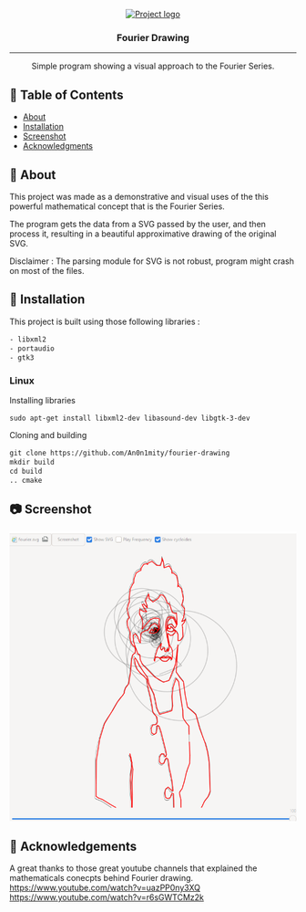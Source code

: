 <p align="center">
  <a href="" rel="noopener">
 <img width=200px height=200px src="https://www.tomesoftware.com/wp-content/uploads/2019/09/Screen-Shot-2019-07-09-at-10.50.35-AM-1-768x616.png" alt="Project logo"></a>
</p>

<h3 align="center">Fourier Drawing</h3>

<div align="center">

</div>

---

<p align="center"> Simple program showing a visual approach to the Fourier Series.
    <br> 
</p>

## 📝 Table of Contents

- [About](#about)
- [Installation](#installation)
- [Screenshot](#screenshot)
- [Acknowledgments](#acknowledgement)

## 🧐 About <a name = "about"></a>

This project was made as a demonstrative and visual uses of the this powerful mathematical concept that is the Fourier Series. 

The program gets the data from a SVG passed by the user, and then process it, resulting in a beautiful approximative drawing of the original SVG.

Disclaimer : The parsing module for SVG is not robust, program might crash on most of the files. 

## 🚀 Installation <a name = "installation"></a>
This project is built using those following libraries :

```
- libxml2 
- portaudio
- gtk3 
```

### Linux
Installing libraries

```
sudo apt-get install libxml2-dev libasound-dev libgtk-3-dev
```

Cloning and building 
```
git clone https://github.com/An0n1mity/fourier-drawing
mkdir build 
cd build
.. cmake
```

## 📷 Screenshot <a name = "screenshot"></a>
![alt text](https://github.com/An0n1mity/fourier-drawing/blob/main/screenshot.png)

## 🎉 Acknowledgements <a name = "acknowledgement"></a>

A great thanks to those great youtube channels that explained the mathematicals conecpts behind Fourier drawing.
<a name = "El Jj">https://www.youtube.com/watch?v=uazPP0ny3XQ</a>
<a name = "3Blue1Brown">https://www.youtube.com/watch?v=r6sGWTCMz2k</a>
